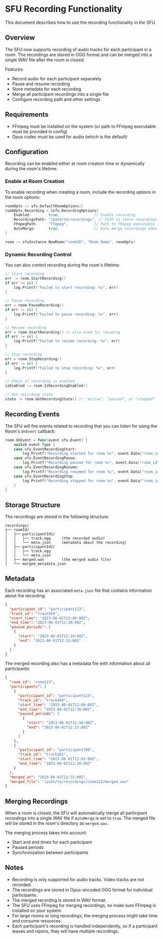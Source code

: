 # SFU Recording Functionality

This document describes how to use the recording functionality in the SFU.

## Overview

The SFU now supports recording of audio tracks for each participant in a room. The recordings are stored in OGG format and can be merged into a single WAV file after the room is closed.

Features:
- Record audio for each participant separately
- Pause and resume recording
- Store metadata for each recording
- Merge all participant recordings into a single file
- Configure recording path and other settings

## Requirements

- FFmpeg must be installed on the system (or path to FFmpeg executable must be provided in config)
- Opus codec must be used for audio (which is the default)

## Configuration

Recording can be enabled either at room creation time or dynamically during the room's lifetime.

### Enable at Room Creation

To enable recording when creating a room, include the recording options in the room options:

```go
roomOpts := sfu.DefaultRoomOptions()
roomOpts.Recording = &sfu.RecordingOptions{
    Enabled:        true,                // Enable recording
    RecordingsPath: "/path/to/recordings", // Path to store recordings
    FFmpegPath:     "ffmpeg",            // Path to FFmpeg executable (optional)
    AutoMerge:      true,                // Auto merge recordings when room is closed
}

room := sfuInstance.NewRoom("roomID", "Room Name", roomOpts)
```

### Dynamic Recording Control

You can also control recording during the room's lifetime:

```go
// Start recording
err := room.StartRecording()
if err != nil {
    log.Printf("Failed to start recording: %v", err)
}

// Pause recording
err = room.PauseRecording()
if err != nil {
    log.Printf("Failed to pause recording: %v", err)
}

// Resume recording
err = room.StartRecording() // also used for resuming
if err != nil {
    log.Printf("Failed to resume recording: %v", err)
}

// Stop recording
err = room.StopRecording()
if err != nil {
    log.Printf("Failed to stop recording: %v", err)
}

// Check if recording is enabled
isEnabled := room.IsRecordingEnabled()

// Get recording state
state := room.GetRecordingState() // "active", "paused", or "stopped"
```

## Recording Events

The SFU will fire events related to recording that you can listen for using the Room's `OnEvent` callback:

```go
room.OnEvent = func(event sfu.Event) {
    switch event.Type {
    case sfu.EventRecordingStart:
        log.Printf("Recording started for room %s", event.Data["room_id"])
    case sfu.EventRecordingPause:
        log.Printf("Recording paused for room %s", event.Data["room_id"])
    case sfu.EventRecordingResume:
        log.Printf("Recording resumed for room %s", event.Data["room_id"])
    case sfu.EventRecordingStop:
        log.Printf("Recording stopped for room %s", event.Data["room_id"])
    }
}
```

## Storage Structure

The recordings are stored in the following structure:

```
recordings/
├── roomId/
│   ├── participantId1/
│   │   ├── track.ogg     (the recorded audio)
│   │   └── meta.json     (metadata about the recording)
│   ├── participantId2/
│   │   ├── track.ogg
│   │   └── meta.json
│   ├── merged.wav        (the merged audio file)
│   └── merged_metadata.json
```

## Metadata

Each recording has an associated `meta.json` file that contains information about the recording:

```json
{
  "participant_id": "participant123",
  "track_id": "track456",
  "start_time": "2023-06-01T12:00:00Z",
  "end_time": "2023-06-01T12:30:00Z",
  "paused_periods": [
    {
      "start": "2023-06-01T12:10:00Z",
      "end": "2023-06-01T12:15:00Z"
    }
  ]
}
```

The merged recording also has a metadata file with information about all participants:

```json
{
  "room_id": "room123",
  "participants": [
    {
      "participant_id": "participant123",
      "track_id": "track456",
      "start_time": "2023-06-01T12:00:00Z",
      "end_time": "2023-06-01T12:30:00Z",
      "paused_periods": [
        {
          "start": "2023-06-01T12:10:00Z",
          "end": "2023-06-01T12:15:00Z"
        }
      ]
    },
    {
      "participant_id": "participant789",
      "track_id": "track101",
      "start_time": "2023-06-01T12:05:00Z",
      "end_time": "2023-06-01T12:30:00Z"
    }
  ],
  "merged_at": "2023-06-01T12:31:00Z",
  "merged_file": "/path/to/recordings/room123/merged.wav"
}
```

## Merging Recordings

When a room is closed, the SFU will automatically merge all participant recordings into a single WAV file if `AutoMerge` is set to `true`. The merged file will be stored in the room's directory as `merged.wav`.

The merging process takes into account:
- Start and end times for each participant
- Paused periods
- Synchronization between participants

## Notes

- Recording is only supported for audio tracks. Video tracks are not recorded.
- The recordings are stored in Opus-encoded OGG format for individual participants.
- The merged recording is stored in WAV format.
- The SFU uses FFmpeg for merging recordings, so make sure FFmpeg is installed on your system.
- For large rooms or long recordings, the merging process might take time and consume resources.
- Each participant's recording is handled independently, so if a participant leaves and rejoins, they will have multiple recordings. 